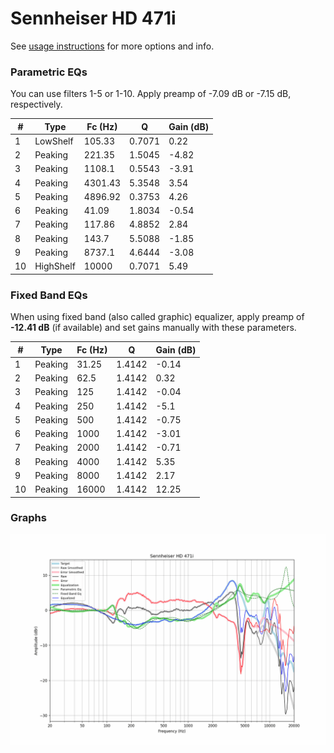 # Sennheiser HD 471i
See [usage instructions](https://github.com/jaakkopasanen/AutoEq#usage) for more options and info.

### Parametric EQs
You can use filters 1-5 or 1-10. Apply preamp of -7.09 dB or -7.15 dB, respectively.

|   # | Type      |   Fc (Hz) |      Q |   Gain (dB) |
|-----|-----------|-----------|--------|-------------|
|   1 | LowShelf  |    105.33 | 0.7071 |        0.22 |
|   2 | Peaking   |    221.35 | 1.5045 |       -4.82 |
|   3 | Peaking   |   1108.1  | 0.5543 |       -3.91 |
|   4 | Peaking   |   4301.43 | 5.3548 |        3.54 |
|   5 | Peaking   |   4896.92 | 0.3753 |        4.26 |
|   6 | Peaking   |     41.09 | 1.8034 |       -0.54 |
|   7 | Peaking   |    117.86 | 4.8852 |        2.84 |
|   8 | Peaking   |    143.7  | 5.5088 |       -1.85 |
|   9 | Peaking   |   8737.1  | 4.6444 |       -3.08 |
|  10 | HighShelf |  10000    | 0.7071 |        5.49 |

### Fixed Band EQs
When using fixed band (also called graphic) equalizer, apply preamp of **-12.41 dB** (if available) and set gains manually with these parameters.

|   # | Type    |   Fc (Hz) |      Q |   Gain (dB) |
|-----|---------|-----------|--------|-------------|
|   1 | Peaking |     31.25 | 1.4142 |       -0.14 |
|   2 | Peaking |     62.5  | 1.4142 |        0.32 |
|   3 | Peaking |    125    | 1.4142 |       -0.04 |
|   4 | Peaking |    250    | 1.4142 |       -5.1  |
|   5 | Peaking |    500    | 1.4142 |       -0.75 |
|   6 | Peaking |   1000    | 1.4142 |       -3.01 |
|   7 | Peaking |   2000    | 1.4142 |       -0.71 |
|   8 | Peaking |   4000    | 1.4142 |        5.35 |
|   9 | Peaking |   8000    | 1.4142 |        2.17 |
|  10 | Peaking |  16000    | 1.4142 |       12.25 |

### Graphs
![](./Sennheiser%20HD%20471i.png)
